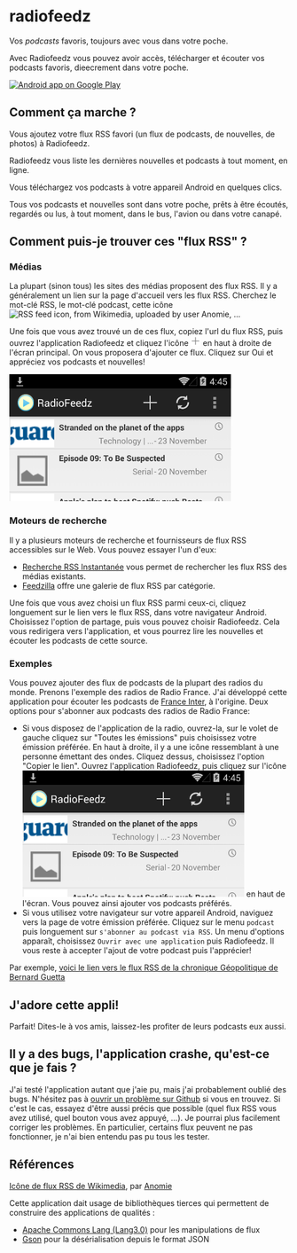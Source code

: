 radiofeedz
==========

Vos *podcasts* favoris, toujours avec vous dans votre poche.

Avec Radiofeedz vous pouvez avoir accès, télécharger et écouter vos podcasts favoris, dieecrement dans votre poche.

<a href="https://play.google.com/store/apps/details?id=fr.vpm.audiorss">
  <img alt="Android app on Google Play"
       src="https://developer.android.com/images/brand/fr_app_rgb_wo_60.png" />
</a>

## Comment ça marche ?

Vous ajoutez votre flux RSS favori (un flux de podcasts, de nouvelles, de photos) à Radiofeedz.

Radiofeedz vous liste les dernières nouvelles et podcasts à tout moment, en ligne.

Vous téléchargez vos podcasts à votre appareil Android en quelques clics.

Tous vos podcasts et nouvelles sont dans votre poche, prêts à être écoutés, regardés ou lus, à tout moment, dans le bus, l'avion ou dans votre canapé.

## Comment puis-je trouver ces "flux RSS" ?

### Médias

La plupart (sinon tous) les sites des médias proposent des flux RSS. Il y a généralement un lien sur la page d'accueil vers les flux RSS. Cherchez le mot-clé RSS, le mot-clé podcast, cette icône <img alt="RSS feed icon, from Wikimedia, uploaded by user Anomie" src="https://upload.wikimedia.org/wikipedia/en/thumb/4/43/Feed-icon.svg/128px-Feed-icon.svg.png" height="30px" width="30px" />, ...

Une fois que vous avez trouvé un de ces flux, copiez l'url du flux RSS, puis ouvrez l'application Radiofeedz et cliquez l'icône <img alt="'new' icon from the Icon pack provided by Android" src="/screenshots/ic_action_new.png" height="18px" width="18px" /> en haut à droite de l'écran principal. On vous proposera d'ajouter ce flux. Cliquez sur Oui et appréciez vos podcasts et nouvelles!

<img alt="barre d'action avec l'icône '+'" src="/screenshots/actionbar.png" width="400px" />

### Moteurs de recherche

Il y a plusieurs moteurs de recherche et fournisseurs de flux RSS accessibles sur le Web. Vous pouvez essayer l'un d'eux:

- [Recherche RSS Instantanée](http://ctrlq.org/rss/) vous permet de rechercher les flux RSS des médias existants.
- [Feedzilla](http://www.feedzilla.com/gallery) offre une galerie de flux RSS par catégorie.

Une fois que vous avez choisi un flux RSS parmi ceux-ci, cliquez longuement sur le lien vers le flux RSS, dans votre navigateur Android. Choisissez l'option de partage, puis vous pouvez choisir Radiofeedz. Cela vous redirigera vers l'application, et vous pourrez lire les nouvelles et écouter les podcasts de cette source.

### Exemples

Vous pouvez ajouter des flux de podcasts de la plupart des radios du monde. Prenons l'exemple des radios de Radio France. J'ai développé cette application pour écouter les podcasts de [France Inter][fi], à l'origine. Deux options pour s'abonner aux podcasts des radios de Radio France:
- Si vous disposez de l'application de la radio, ouvrez-la, sur le volet de gauche cliquez sur "Toutes les émissions" puis choisissez votre émission préférée. En haut à droite, il y a une icône ressemblant à une personne émettant des ondes. Cliquez dessus, choisissez l'option "Copier le lien". Ouvrez l'application Radiofeedz, puis cliquez sur l'icône <img alt="barre d'action avec l'icône '+'" src="/screenshots/actionbar.png" width="400px" /> en haut de l'écran. Vous pouvez ainsi ajouter vos podcasts préférés.
- Si vous utilisez votre navigateur sur votre appareil Android, naviguez vers la page de votre émission préférée. Cliquez sur le menu `podcast` puis longuement sur `s'abonner au podcast via RSS`. Un menu d'options apparaît, choisissez `Ouvrir avec une application` puis Radiofeedz. Il vous reste à accepter l'ajout de votre podcast puis l'apprécier!

Par exemple, [voici le lien vers le flux RSS de la chronique Géopolitique de Bernard Guetta][fi-geo]

## J'adore cette appli!

Parfait! Dites-le à vos amis, laissez-les profiter de leurs podcasts eux aussi.

## Il y a des bugs, l'application crashe, qu'est-ce que je fais ?

J'ai testé l'application autant que j'aie pu, mais j'ai probablement oublié des bugs. N'hésitez pas à [ouvrir un problème sur Github][gh-issues] si vous en trouvez. Si c'est le cas, essayez d'être aussi précis que possible (quel flux RSS vous avez utilisé, quel bouton vous avez appuyé, ...). Je pourrai plus facilement corriger les problèmes. En particulier, certains flux peuvent ne pas fonctionner, je n'ai bien entendu pas pu tous les tester.

## Références

[Icône de flux RSS de Wikimedia][rss-wiki], par [Anomie][anomie-wiki]

Cette application dait usage de bibliothèques tierces qui permettent de construire des applications de qualités :
- [Apache Commons Lang (Lang3.0)][lang3] pour les manipulations de flux
- [Gson] pour la désérialisation depuis le format JSON

[gh-issues]: https://github.com/vpmalley/radiofeedz/issues
[rss-icon-wiki]: https://upload.wikimedia.org/wikipedia/en/thumb/4/43/Feed-icon.svg/128px-Feed-icon.svg.png
[rss-wiki]: https://en.wikipedia.org/wiki/File:Feed-icon.svg
[anomie-wiki]: https://en.wikipedia.org/wiki/User:Anomie
[fi]: http://www.franceinter.fr
[fi-geo]: http://radiofrance-podcast.net/podcast09/rss_10009.xml
[serial]: http://serialpodcast.org/
[serial-rss]: http://feeds.serialpodcast.org/serialpodcast
[lang3]: https://commons.apache.org/proper/commons-lang/
[Gson]: https://sites.google.com/site/gson/Home
